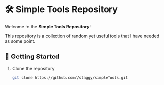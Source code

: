 # 🛠️ Simple Tools Repository

Welcome to the **Simple Tools Repository**! 

This repository is a collection of random yet useful tools that I have needed as some point.

## 🚀 Getting Started

1. Clone the repository:
   ```bash
   git clone https://github.com//staggy/simpleTools.git
